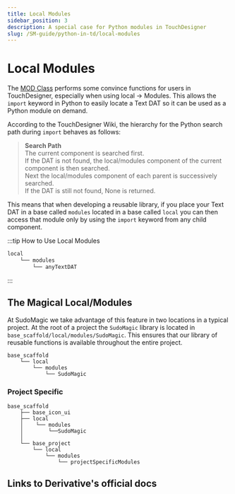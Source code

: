 ```yaml
---
title: Local Modules
sidebar_position: 3
description: A special case for Python modules in TouchDesigner
slug: /SM-guide/python-in-td/local-modules
---
```


# Local Modules

The [MOD Class] performs some convince functions for users in TouchDesigner, especially when using local -> Modules. This allows the `import` keyword in Python to easily locate a Text DAT so it can be used as a Python module on demand. 

According to the TouchDesigner Wiki, the hierarchy for the Python search path during `import` behaves as follows:

>**Search Path**  
>The current component is searched first.  
>If the DAT is not found, the local/modules component of the current component is then searched.  
>Next the local/modules component of each parent is successively searched.  
>If the DAT is still not found, None is returned.

This means that when developing a reusable library, if you place your Text DAT in a base called `modules` located in a base called `local` you can then access that module only by using the `import` keyword from any child component.

:::tip How to Use Local Modules

```txt
local
    └── modules
        └── anyTextDAT
```

:::

## The Magical Local/Modules

At SudoMagic we take advantage of this feature in two locations in a typical project. At the root of a project the `SudoMagic` library is located in `base_scaffold/local/modules/SudoMagic`. This ensures that our library of reusable functions is available throughout the entire project. 

```
base_scaffold
    └── local
        └── modules
            └── SudoMagic
```

### Project Specific 

```
base_scaffold
    ├── base_icon_ui
    ├── local
    │    └── modules
    │        └──SudoMagic
    │
    └── base_project
        └── local
            └── modules
                └── projectSpecificModules
```

## Links to Derivative's official docs

<!-- links -->
[MOD Class]:https://docs.derivative.ca/MOD_Class